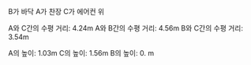 B가 바닥
A가 찬장
C가 에어컨 위




A와 C간의 수평 거리: 4.24m
A와 B간의 수평 거리: 4.56m
B와 C간의 수평 거리: 3.54m

A의 높이: 1.03m
C의 높이: 1.56m
B의 높이: 0.  m
